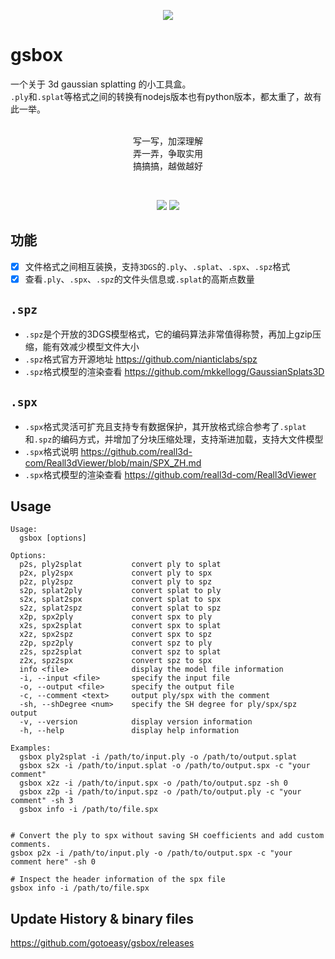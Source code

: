 <p align=center>
<img src="https://gotoeasy.github.io/3dgs/gsbox.png"/>
</p>


# gsbox

一个关于 3d gaussian splatting 的小工具盒。<br>
`.ply`和`.splat`等格式之间的转换有nodejs版本也有python版本，都太重了，故有此一举。<br>
<br>
<p align="center">
写一写，加深理解<br>
弄一弄，争取实用<br>
搞搞搞，越做越好
<p>

<br>

<p align="center">
    <a href="https://github.com/gotoeasy/gsbox/releases/latest"><img src="https://img.shields.io/github/release/gotoeasy/gsbox.svg"></a>
    <a href="https://github.com/gotoeasy/gsbox/blob/master/LICENSE"><img src="https://img.shields.io/github/license/gotoeasy/gsbox"></a>
<p>

## 功能
- [x] 文件格式之间相互装换，支持`3DGS`的`.ply`、`.splat`、`.spx`、`.spz`格式
- [x] 查看`.ply`、`.spx`、`.spz`的文件头信息或`.splat`的高斯点数量

## `.spz`
- `.spz`是个开放的3DGS模型格式，它的编码算法非常值得称赞，再加上gzip压缩，能有效减少模型文件大小
- `.spz`格式官方开源地址 https://github.com/nianticlabs/spz
- `.spz`格式模型的渲染查看 https://github.com/mkkellogg/GaussianSplats3D

## `.spx`
- `.spx`格式灵活可扩充且支持专有数据保护，其开放格式综合参考了`.splat`和`.spz`的编码方式，并增加了分块压缩处理，支持渐进加载，支持大文件模型
- `.spx`格式说明 https://github.com/reall3d-com/Reall3dViewer/blob/main/SPX_ZH.md
- `.spx`格式模型的渲染查看 https://github.com/reall3d-com/Reall3dViewer

## Usage
```shell
Usage:
  gsbox [options]

Options:
  p2s, ply2splat           convert ply to splat
  p2x, ply2spx             convert ply to spx
  p2z, ply2spz             convert ply to spz
  s2p, splat2ply           convert splat to ply
  s2x, splat2spx           convert splat to spx
  s2z, splat2spz           convert splat to spz
  x2p, spx2ply             convert spx to ply
  x2s, spx2splat           convert spx to splat
  x2z, spx2spz             convert spx to spz
  z2p, spz2ply             convert spz to ply
  z2s, spz2splat           convert spz to splat
  z2x, spz2spx             convert spz to spx
  info <file>              display the model file information
  -i, --input <file>       specify the input file
  -o, --output <file>      specify the output file
  -c, --comment <text>     output ply/spx with the comment
  -sh, --shDegree <num>    specify the SH degree for ply/spx/spz output
  -v, --version            display version information
  -h, --help               display help information

Examples:
  gsbox ply2splat -i /path/to/input.ply -o /path/to/output.splat
  gsbox s2x -i /path/to/input.splat -o /path/to/output.spx -c "your comment"
  gsbox x2z -i /path/to/input.spx -o /path/to/output.spz -sh 0
  gsbox z2p -i /path/to/input.spz -o /path/to/output.ply -c "your comment" -sh 3
  gsbox info -i /path/to/file.spx


# Convert the ply to spx without saving SH coefficients and add custom comments.
gsbox p2x -i /path/to/input.ply -o /path/to/output.spx -c "your comment here" -sh 0

# Inspect the header information of the spx file
gsbox info -i /path/to/file.spx
```


## Update History & binary files
https://github.com/gotoeasy/gsbox/releases
